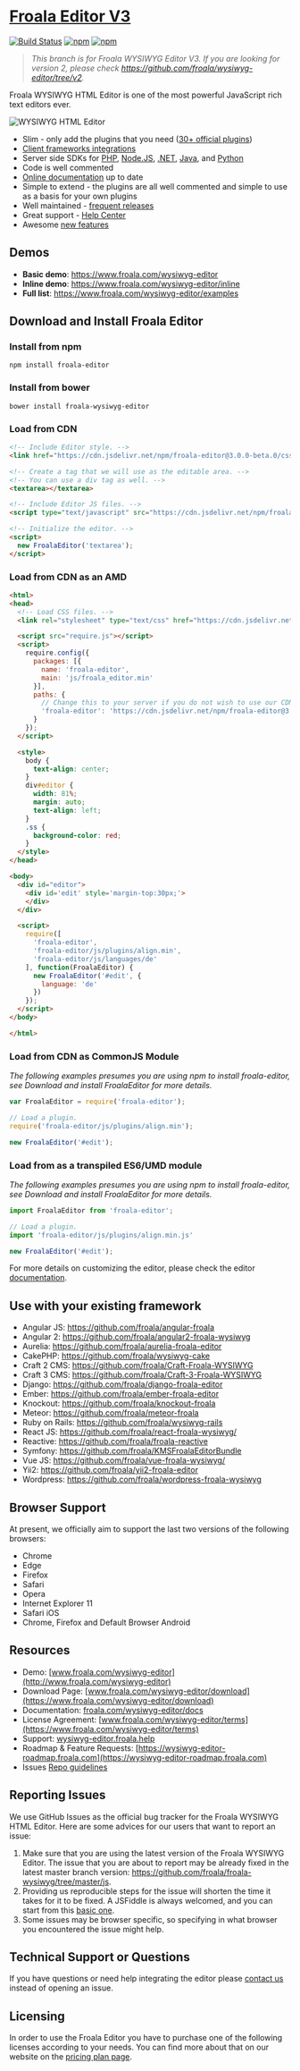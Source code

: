 # [Froala Editor V3](https://www.froala.com/wysiwyg-editor)

[![Build Status](https://travis-ci.com/froala-labs/froala-editor-js-2.svg?token=6qHm2TpvBKAAVFCrJa9X&branch=master)](https://travis-ci.com/froala-labs/froala-editor-js-2)
[![npm](https://img.shields.io/npm/dm/froala-editor.svg)](https://www.npmjs.com/package/froala-editor)
[![npm](https://img.shields.io/npm/v/froala-editor.svg)](https://www.npmjs.com/package/froala-editor)

> *This branch is for Froala WYSIWYG Editor V3. If you are looking for version 2, please check <https://github.com/froala/wysiwyg-editor/tree/v2>.*

Froala WYSIWYG HTML Editor is one of the most powerful JavaScript rich text editors ever.

![WYSIWYG HTML Editor](https://raw.githubusercontent.com/froala/wysiwyg-editor/master/editor.jpg)

- Slim - only add the plugins that you need ([30+ official plugins](https://www.froala.com/wysiwyg-editor/docs/plugins))
- [Client frameworks integrations](https://www.froala.com/wysiwyg-editor/docs/framework-plugins/)
- Server side SDKs for [PHP](https://www.froala.com/wysiwyg-editor/docs/sdks/php), [Node.JS](https://www.froala.com/wysiwyg-editor/docs/sdks/nodejs),  [.NET](https://www.froala.com/wysiwyg-editor/docs/sdks/dotnet), [Java](https://www.froala.com/wysiwyg-editor/docs/sdks/java), and [Python](https://www.froala.com/wysiwyg-editor/docs/sdks/python)
- Code is well commented
- [Online documentation](https://www.froala.com/wysiwyg-editor/docs) up to date
- Simple to extend - the plugins are all well commented and simple to use as a basis for your own plugins
- Well maintained - [frequent releases](https://www.froala.com/wysiwyg-editor/changelog)
- Great support - [Help Center](https://wysiwyg-editor.froala.help)
- Awesome [new features](https://wysiwyg-editor-roadmap.froala.com)
​


## Demos

- **Basic demo**: https://www.froala.com/wysiwyg-editor
- **Inline demo**: https://www.froala.com/wysiwyg-editor/inline
- **Full list**: https://www.froala.com/wysiwyg-editor/examples



## Download and Install Froala Editor

### Install from npm

```
npm install froala-editor
```

### Install from bower

```
bower install froala-wysiwyg-editor
```

### Load from CDN

```html
<!-- Include Editor style. -->
<link href="https://cdn.jsdelivr.net/npm/froala-editor@3.0.0-beta.0/css/froala_editor.pkgd.min.css" rel="stylesheet" type="text/css" />

<!-- Create a tag that we will use as the editable area. -->
<!-- You can use a div tag as well. -->
<textarea></textarea>

<!-- Include Editor JS files. -->
<script type="text/javascript" src="https://cdn.jsdelivr.net/npm/froala-editor@3.0.0-beta.0/js/froala_editor.pkgd.min.js"></script>

<!-- Initialize the editor. -->
<script>
  new FroalaEditor('textarea');
</script>
```



### Load from CDN as an AMD

```html
<html>
<head>
  <!-- Load CSS files. -->
  <link rel="stylesheet" type="text/css" href="https://cdn.jsdelivr.net/npm/froala-editor@3.0.0-beta.0/css/froala_editor.css">

  <script src="require.js"></script>
  <script>
    require.config({
      packages: [{
        name: 'froala-editor',
        main: 'js/froala_editor.min'
      }],
      paths: {
        // Change this to your server if you do not wish to use our CDN.
        'froala-editor': 'https://cdn.jsdelivr.net/npm/froala-editor@3.0.0-beta.0'
      }
    });
  </script>

  <style>
    body {
      text-align: center;
    }
    div#editor {
      width: 81%;
      margin: auto;
      text-align: left;
    }
    .ss {
      background-color: red;
    }
  </style>
</head>

<body>
  <div id="editor">
    <div id='edit' style='margin-top:30px;'>
    </div>
  </div>

  <script>
    require([
      'froala-editor',
      'froala-editor/js/plugins/align.min',
      'froala-editor/js/languages/de'
    ], function(FroalaEditor) {
      new FroalaEditor('#edit', {
        language: 'de'
      })
    });
  </script>
</body>

</html>
```



### Load from CDN as CommonJS Module

*The following examples presumes you are using npm to install froala-editor, see Download and install FroalaEditor for more details.*

```javascript
var FroalaEditor = require('froala-editor');

// Load a plugin.
require('froala-editor/js/plugins/align.min');

new FroalaEditor('#edit');
```



### Load from as a transpiled ES6/UMD module

*The following examples presumes you are using npm to install froala-editor, see Download and install FroalaEditor for more details.*

```javascript
import FroalaEditor from 'froala-editor';

// Load a plugin.
import 'froala-editor/js/plugins/align.min.js'

new FroalaEditor('#edit');
```

For more details on customizing the editor, please check the editor [documentation](https://www.froala.com/wysiwyg-editor/docs).



## Use with your existing framework

- Angular JS: https://github.com/froala/angular-froala
- Angular 2: https://github.com/froala/angular2-froala-wysiwyg
- Aurelia: https://github.com/froala/aurelia-froala-editor
- CakePHP: https://github.com/froala/wysiwyg-cake
- Craft 2 CMS: https://github.com/froala/Craft-Froala-WYSIWYG
- Craft 3 CMS: https://github.com/froala/Craft-3-Froala-WYSIWYG
- Django: https://github.com/froala/django-froala-editor
- Ember: https://github.com/froala/ember-froala-editor
- Knockout: https://github.com/froala/knockout-froala
- Meteor: https://github.com/froala/meteor-froala
- Ruby on Rails: https://github.com/froala/wysiwyg-rails
- React JS: https://github.com/froala/react-froala-wysiwyg/
- Reactive: https://github.com/froala/froala-reactive
- Symfony: https://github.com/froala/KMSFroalaEditorBundle
- Vue JS: https://github.com/froala/vue-froala-wysiwyg/
- Yii2: https://github.com/froala/yii2-froala-editor
- Wordpress: https://github.com/froala/wordpress-froala-wysiwyg




## Browser Support

At present, we officially aim to support the last two versions of the following browsers:

- Chrome
- Edge
- Firefox
- Safari
- Opera
- Internet Explorer 11
- Safari iOS
- Chrome, Firefox and Default Browser Android



## Resources

- Demo: [www.froala.com/wysiwyg-editor](http://www.froala.com/wysiwyg-editor)
- Download Page: [www.froala.com/wysiwyg-editor/download](https://www.froala.com/wysiwyg-editor/download)
- Documentation:  [froala.com/wysiwyg-editor/docs](https://www.froala.com/wysiwyg-editor/docs)
- License Agreement: [www.froala.com/wysiwyg-editor/terms](https://www.froala.com/wysiwyg-editor/terms)
- Support: [wysiwyg-editor.froala.help](https://wysiwyg-editor.froala.help/hc/en-us)
- Roadmap & Feature Requests: [https://wysiwyg-editor-roadmap.froala.com](https://wysiwyg-editor-roadmap.froala.com)
- Issues [Repo guidelines](https://github.com/highcharts/highcharts/blob/master/repo-guidelines.md)




## Reporting Issues

We use GitHub Issues as the official bug tracker for the Froala WYSIWYG HTML Editor. Here are some advices for our users that want to report an issue:

1. Make sure that you are using the latest version of the Froala WYSIWYG Editor. The issue that you are about to report may be already fixed in the latest master branch version: https://github.com/froala/froala-wysiwyg/tree/master/js.
2. Providing us reproducible steps for the issue will shorten the time it takes for it to be fixed. A JSFiddle is always welcomed, and you can start from this [basic one](https://jsfiddle.net/froala/wc5c3jhk/).
3. Some issues may be browser specific, so specifying in what browser you encountered the issue might help.




## Technical Support or Questions

If you have questions or need help integrating the editor please [contact us](https://www.froala.com/wysiwyg-editor/contact) instead of opening an issue.



## Licensing

In order to use the Froala Editor you have to purchase one of the following licenses according to your needs. You can find more about that on our website on the [pricing plan page](https://www.froala.com/wysiwyg-editor/pricing).
